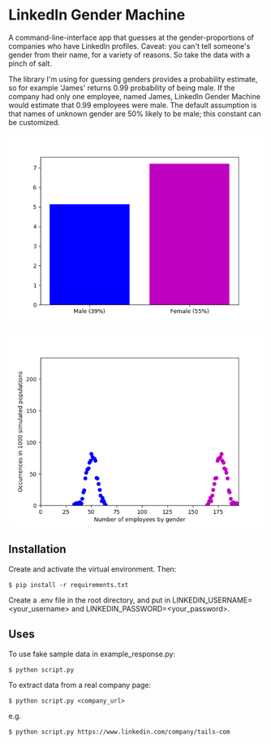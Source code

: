 # LinkedIn Gender Machine

A command-line-interface app that guesses at the gender-proportions of companies who have LinkedIn profiles. Caveat: you can't tell someone's gender from their name, for a variety of reasons. So take the data with a pinch of salt.

The library I'm using for guessing genders provides a probability estimate, so for example 'James' returns 0.99 probability of being male. If the company had only one employee, named James, LinkedIn Gender Machine would estimate that 0.99 employees were male. The default assumption is that names of unknown gender are 50% likely to be male; this constant can be customized.

![screenshot of bar chart](bar_chart.png)

![screenshot of histogram](histogram.png)


## Installation

Create and activate the virtual environment. Then:

```
$ pip install -r requirements.txt
```

Create a .env file in the root directory, and put in LINKEDIN_USERNAME=<your_username> and LINKEDIN_PASSWORD=<your_password>.

## Uses

To use fake sample data in example_response.py:
```
$ python script.py
```

To extract data from a real company page:
```
$ python script.py <company_url>
```
e.g.

```
$ python script.py https://www.linkedin.com/company/tails-com
```

